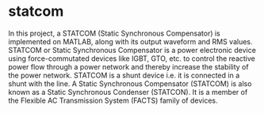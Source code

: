 # statcom
In this project, a STATCOM (Static Synchronous Compensator) is implemented on MATLAB, along with its output waveform and RMS values.
STATCOM or Static Synchronous Compensator is a power electronic device using force-commutated devices like IGBT, GTO, etc. to control the reactive power flow through a power network and thereby increase the stability of the power network. STATCOM is a shunt device i.e. it is connected in a shunt with the line. A Static Synchronous Compensator (STATCOM) is also known as a Static Synchronous Condenser (STATCON). It is a member of the Flexible AC Transmission System (FACTS) family of devices.
